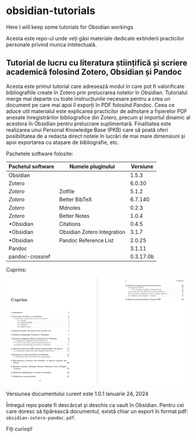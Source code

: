# obsidian-tutorials

Here I will keep some tutorials for Obsidian workings

Acesta este repo-ul unde veți găsi materiale dedicate extinderii practicilor personale privind munca intelectuală.

## Tutorial de lucru cu literatura științifică și scriere academică folosind Zotero, Obsidian și Pandoc

Acesta este primul tutorial care adresează modul în care pot fi valorificate bibliografiile create în Zotero prin prelucrarea notelor în Obsidian. Tutorialul merge mai departe cu toate instrucțiunile necesare pentru a crea un document pe care mai apoi îl exporți în PDF folosind Pandoc. Ceea ce aduce util materialul este explicarea practicilor de adnotare a fișierelor PDF anexate înregistrărilor bibliografice din Zotero, precum și importul dinamic al acestora în Obsidian pentru prelucrare suplimentară. Finalitatea este realizarea unui Personal Knowledge Base (PKB) care să poată oferi posibilitatea de a redacta direct notele în lucrări de mai mare dimensiuni și apoi exportarea cu atașare de bibliografie, etc.

Pachetele software folosite:

| Pachetul software | Numele pluginului | Versiune |
| ---- | ---- | ---- |
| Obsidian |  | 1.5.3 |
| Zotero |  | 6.0.30 |
| *Zotero* | Zotfile | 5.1.2 |
| *Zotero* | Better BibTeX | 6.7.140 |
| *Zotero* | Mdnotes | 0.2.3 |
| *Zotero* | Better Notes | 1.0.4 |
| *Obsidian | Citations | 0.4.5 |
| *Obsidian | Obsidian Zotero Integration | 3.1.7 |
| *Obsidian | Pandoc Reference List | 2.0.25 |
| Pandoc |  | 3.1.11 |
| pandoc-crossref |  | 0.3.17.0b |

Cuprins:

![Cuprinsul primului tutorial](Cuprins-Tutorial-Obsidian.png)

Versiunea documentului curent este 1.0.1
Ianuarie 24, 2024

Întregul repo poate fi descărcat și deschis ca vault în Obsidian. Pentru cei care doresc să tipărească documentul, există chiar un export în format pdf: `obsidian-zotero-pandoc.pdf`.

Fiți curioși!